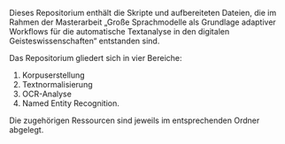 Dieses Repositorium enthält die Skripte und aufbereiteten Dateien, die im Rahmen der Masterarbeit
„Große Sprachmodelle als Grundlage adaptiver Workflows für die automatische Textanalyse in den digitalen Geisteswissenschaften“
entstanden sind.

Das Repositorium gliedert sich in vier Bereiche:
1. Korpuserstellung
2. Textnormalisierung
3. OCR-Analyse
4. Named Entity Recognition.


Die zugehörigen Ressourcen sind jeweils im entsprechenden Ordner abgelegt.
